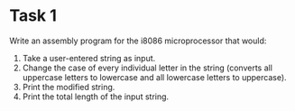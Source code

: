 # Task 1

Write an assembly program for the i8086 microprocessor that would:

1. Take a user-entered string as input.
1. Change the case of every individual letter in the string (converts all uppercase letters to lowercase and all lowercase letters to uppercase).
1. Print the modified string.
1. Print the total length of the input string.
